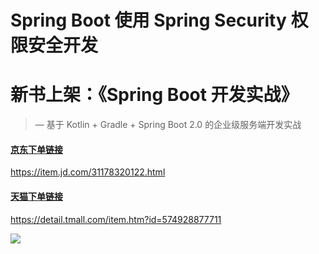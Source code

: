 # Spring Boot 使用 Spring Security 权限安全开发




# 新书上架：《Spring Boot 开发实战》

> — 基于 Kotlin + Gradle + Spring Boot 2.0 的企业级服务端开发实战



#### [京东下单链接](https://item.jd.com/31178320122.html)

https://item.jd.com/31178320122.html

#### [天猫下单链接](https://detail.tmall.com/item.htm?id=574928877711)

https://detail.tmall.com/item.htm?id=574928877711

![](https://upload-images.jianshu.io/upload_images/1233356-596a64de8adf2b27.jpg?imageMogr2/auto-orient/strip%7CimageView2/2/w/1240)
